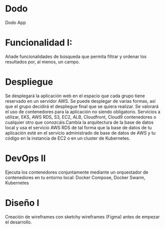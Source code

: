 # Dodo
Dodo App

# Funcionalidad I: 
Añade funcionalidades de búsqueda que permita filtrar y ordenar los resultados por, al menos, un campo.

# Despliegue
Se desplegará la aplicación web en el espacio que cada grupo tiene reservado en un servidor AWS. Se puede desplegar de varias formas, así que el grupo decidirá el despliegue final que se quiera realizar. Se valorará el uso de contenedores para la aplicación no siendo obligatorio. Servicios a utilizar, EKS, AWS RDS, S3, EC2, ALB, Cloudfront, Cloud9 contenedores o cualquier otro que conozcáis.Cambia la arquitectura de la base de datos local y usa el servicio AWS RDS de tal forma que la base de datos de tu aplicación esté en el servicio administrado de base de datos de AWS y tu código en la instancia de EC2 o en un cluster de Kubernetes.

# DevOps II
Ejecuta los contenedores conjuntamente mediante un orquestador de contenedores en tu entorno local: Docker Compose, Docker Swarm, Kubernetes

# Diseño I
Creación de wireframes con sketchy wireframes (Figma) antes de empezar el desarrollo.